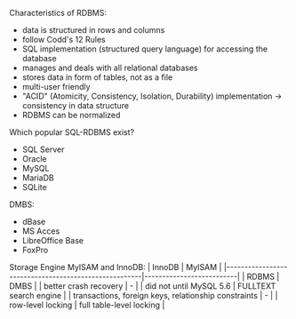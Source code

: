 Characteristics of RDBMS:
- data is structured in rows and columns
- follow Codd's 12 Rules
- SQL implementation (structured query language) for accessing the database
- manages and deals with all relational databases
- stores data in form of tables, not as a file
- multi-user friendly
- "ACID" (Atomicity, Consistency, Isolation, Durability) implementation -> consistency in data structure
- RDBMS can be normalized

Which popular SQL-RDBMS exist?
- SQL Server
- Oracle
- MySQL
- MariaDB
- SQLite

DMBS:
- dBase
- MS Acces
- LibreOffice Base
- FoxPro

Storage Engine MyISAM and InnoDB:
| InnoDB                                               | MyISAM                   |
|------------------------------------------------------|--------------------------|
| RDBMS                                                | DMBS                     |
| better crash recovery                                | -                        |
| did not until MySQL 5.6                              | FULLTEXT search engine   |
| transactions, foreign keys, relationship constraints | -                        |
| row-level locking                                    | full table-level locking |